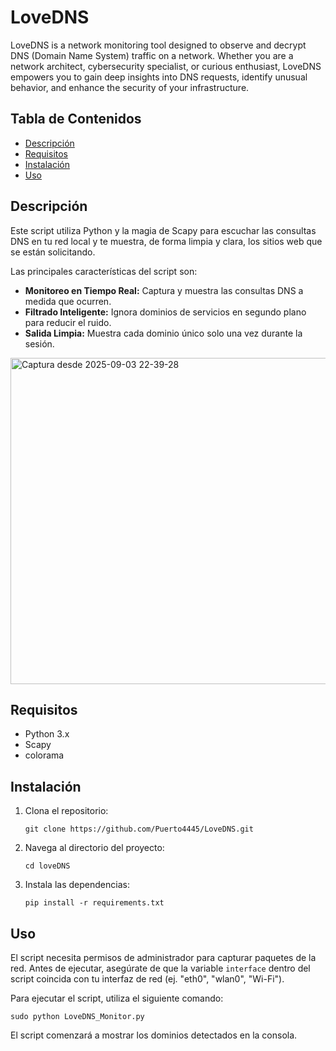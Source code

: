 <!DOCTYPE html>
<html>
<body>

<h1>LoveDNS</h1>
<p>LoveDNS is a network monitoring tool designed to observe and decrypt DNS (Domain Name System) traffic on a network.
Whether you are a network architect, cybersecurity specialist, or curious enthusiast, LoveDNS empowers you to gain deep insights into DNS requests, identify unusual behavior, and enhance the security of your infrastructure.</p>

<h2>Tabla de Contenidos</h2>
<ul>
    <li><a href="#descripción">Descripción</a></li>
    <li><a href="#requisitos">Requisitos</a></li>
    <li><a href="#instalación">Instalación</a></li>
    <li><a href="#uso">Uso</a></li>
</ul>

<h2 id="descripción">Descripción</h2>
<p>Este script utiliza Python y la magia de Scapy para escuchar las consultas DNS en tu red local y te muestra, de forma limpia y clara, los sitios web que se están solicitando.</p>
<p>Las principales características del script son:</p>
<ul>
    <li><strong>Monitoreo en Tiempo Real:</strong> Captura y muestra las consultas DNS a medida que ocurren.</li>
    <li><strong>Filtrado Inteligente:</strong> Ignora dominios de servicios en segundo plano para reducir el ruido.</li>
    <li><strong>Salida Limpia:</strong> Muestra cada dominio único solo una vez durante la sesión.</li>
</ul>
<img width="1125" height="522" alt="Captura desde 2025-09-03 22-39-28" src="https://github.com/user-attachments/assets/3fb1824d-f2bb-4d36-a908-63b5f7f178c3" />
<h2 id="requisitos">Requisitos</h2>
<ul>
    <li>Python 3.x</li>
    <li>Scapy</li>
    <li>colorama</li>
</ul>

<h2 id="instalación">Instalación</h2>
<ol>
    <li>Clona el repositorio:
        <pre><code>git clone https://github.com/Puerto4445/LoveDNS.git</code></pre>
    </li>
    <li>Navega al directorio del proyecto:
        <pre><code>cd loveDNS</code></pre>
    </li>
    <li>Instala las dependencias:
        <pre><code>pip install -r requirements.txt</code></pre>
    </li>
</ol>

<h2 id="uso">Uso</h2>
<p>El script necesita permisos de administrador para capturar paquetes de la red. Antes de ejecutar, asegúrate de que la variable <code>interface</code> dentro del script coincida con tu interfaz de red (ej. "eth0", "wlan0", "Wi-Fi").</p>
<p>Para ejecutar el script, utiliza el siguiente comando:</p>
<pre><code>sudo python LoveDNS_Monitor.py</code></pre>
<p>El script comenzará a mostrar los dominios detectados en la consola.</p>
